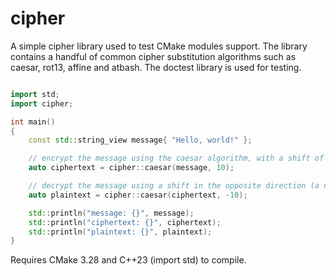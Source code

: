 # cipher

A simple cipher library used to test CMake modules support. The library contains a handful of common cipher substitution algorithms such as caesar, rot13, affine and atbash. The doctest library is used for testing.

```cpp

import std;
import cipher;

int main()
{
    const std::string_view message{ "Hello, world!" };

    // encrypt the message using the caesar algorithm, with a shift of 10 positions (to the right). ciphertext should contain "Rovvy, gybvn!"
    auto ciphertext = cipher::caesar(message, 10);

    // decrypt the message using a shift in the opposite direction (a negative shift is to the left). plaintext should contain "Hello, world!"
    auto plaintext = cipher::caesar(ciphertext, -10);

    std::println("message: {}", message);
    std::println("ciphertext: {}", ciphertext);
    std::println("plaintext: {}", plaintext);
}

```

Requires CMake 3.28 and C++23 (import std) to compile.
